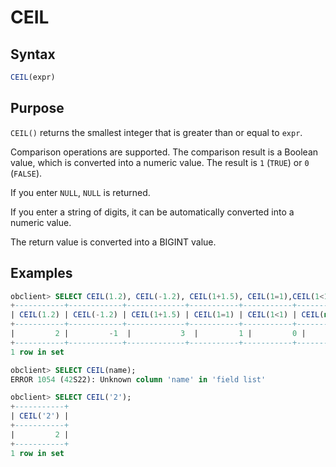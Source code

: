 # CEIL

## Syntax

```sql
CEIL(expr)
```

## Purpose

`CEIL()` returns the smallest integer that is greater than or equal to `expr`.

Comparison operations are supported. The comparison result is a Boolean value, which is converted into a numeric value. The result is `1` (`TRUE`) or `0` (`FALSE`).

If you enter `NULL`, `NULL` is returned.

If you enter a string of digits, it can be automatically converted into a numeric value.

The return value is converted into a BIGINT value.

## Examples

```sql
obclient> SELECT CEIL(1.2), CEIL(-1.2), CEIL(1+1.5), CEIL(1=1),CEIL(1<1),CEIL(null);
+-----------+------------+-------------+-----------+-----------+------------+
| CEIL(1.2) | CEIL(-1.2) | CEIL(1+1.5) | CEIL(1=1) | CEIL(1<1) | CEIL(null) |
+-----------+------------+-------------+-----------+-----------+------------+
|         2 |         -1  |           3  |         1 |         0 |       NULL |
+-----------+------------+-------------+-----------+-----------+------------+
1 row in set

obclient> SELECT CEIL(name);
ERROR 1054 (42S22): Unknown column 'name' in 'field list'

obclient> SELECT CEIL('2');
+-----------+
| CEIL('2') |
+-----------+
|         2 |
+-----------+
1 row in set
```
